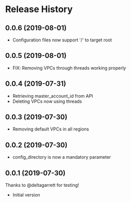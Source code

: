 # Release History

## 0.0.6 (2019-08-01)
- Configuration files now support '/' to target root

## 0.0.5 (2019-08-01)
- FIX: Removing VPCs through threads working properly

## 0.0.4 (2019-07-31)
- Retrieving master_account_id from API
- Deleting VPCs now using threads

## 0.0.3 (2019-07-30)
- Removing default VPCs in all regions

## 0.0.2 (2019-07-30)
- config_directory is now a mandatory parameter

## 0.0.1 (2019-07-30)
Thanks to @deltagarrett for testing!
- Initial version

